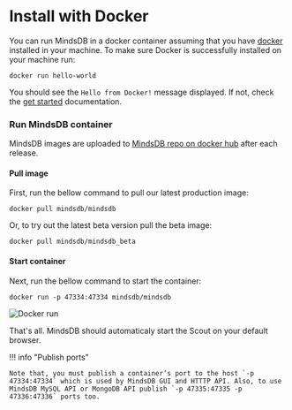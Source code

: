 # Install with Docker

You can run MindsDB in a docker container assuming that you have [docker](https://docs.docker.com/install/) installed in your machine. To make sure Docker is successfully installed on your machine run:

```
docker run hello-world
```

You should see the `Hello from Docker!` message displayed. If not, check the [get started](https://www.docker.com/get-started) documentation.


### Run MindsDB container

MindsDB images are uploaded to [MindsDB repo on docker hub](https://hub.docker.com/u/mindsdb) after each release.

#### Pull image

First, run the bellow command to pull our latest production image:

```
docker pull mindsdb/mindsdb
```

Or, to try out the latest beta version pull the beta image:

```
docker pull mindsdb/mindsdb_beta
```

#### Start container

Next, run the bellow command to start the container:

```
docker run -p 47334:47334 mindsdb/mindsdb
```

![Docker run](/docs/assets/docker-install.gif)

That's all. MindsDB should automaticaly start the Scout on your default browser.

!!! info "Publish ports"

    Note that, you must publish a container’s port to the host `-p 47334:47334` which is used by MindsDB GUI and HTTTP API. Also, to use MindsDB MySQL API or MongoDB API publish `-p 47335:47335 -p 47336:47336` ports too.